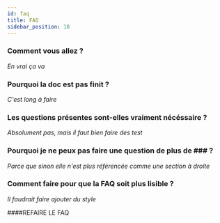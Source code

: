 ```yaml
---
id: faq
title: FAQ
sidebar_position: 10
---
```


### Comment vous allez ?
*En vrai ça va*

### Pourquoi la doc est pas finit ?
*C'est long à faire*

### Les questions présentes sont-elles vraiment nécéssaire ?
*Absolument pas, mais il faut bien faire des test*

### Pourquoi je ne peux pas faire une question de plus de ### ?
*Parce que sinon elle n'est plus référencée comme une section à droite*

### Comment faire pour que la FAQ soit plus lisible ?
*Il faudrait faire ajouter du style*


####REFAIRE LE FAQ 
